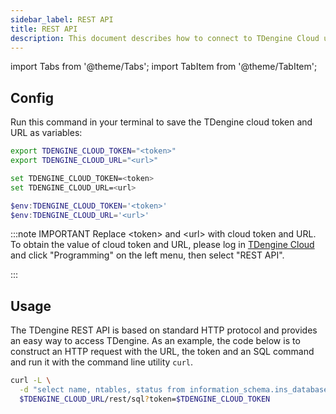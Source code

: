 ```yaml
---
sidebar_label: REST API
title: REST API
description: This document describes how to connect to TDengine Cloud using the REST API.
---
```


<!-- exclude -->
import Tabs from '@theme/Tabs';
import TabItem from '@theme/TabItem';

<!-- exclude-end -->
## Config

Run this command in your terminal to save the TDengine cloud token and URL as variables:

<Tabs defaultValue="bash">
<TabItem value="bash" label="Bash">

```bash
export TDENGINE_CLOUD_TOKEN="<token>"
export TDENGINE_CLOUD_URL="<url>"
```

</TabItem>
<TabItem value="cmd" label="CMD">

```bash
set TDENGINE_CLOUD_TOKEN=<token>
set TDENGINE_CLOUD_URL=<url>
```

</TabItem>
<TabItem value="powershell" label="Powershell">

```powershell
$env:TDENGINE_CLOUD_TOKEN='<token>'
$env:TDENGINE_CLOUD_URL='<url>'
```

</TabItem>
</Tabs>

<!-- exclude -->
:::note IMPORTANT
Replace  <token\> and <url\> with cloud token and URL.
To obtain the value of cloud token and URL, please log in [TDengine Cloud](https://cloud.tdengine.com) and click "Programming" on the left menu, then select "REST API".

:::
<!-- exclude-end -->
## Usage

The TDengine REST API is based on standard HTTP protocol and provides an easy way to access TDengine. As an example, the code below is to construct an HTTP request with the URL, the token and an SQL command and run it with the command line utility `curl`.

```bash
curl -L \
  -d "select name, ntables, status from information_schema.ins_databases;" \
  $TDENGINE_CLOUD_URL/rest/sql?token=$TDENGINE_CLOUD_TOKEN
```
